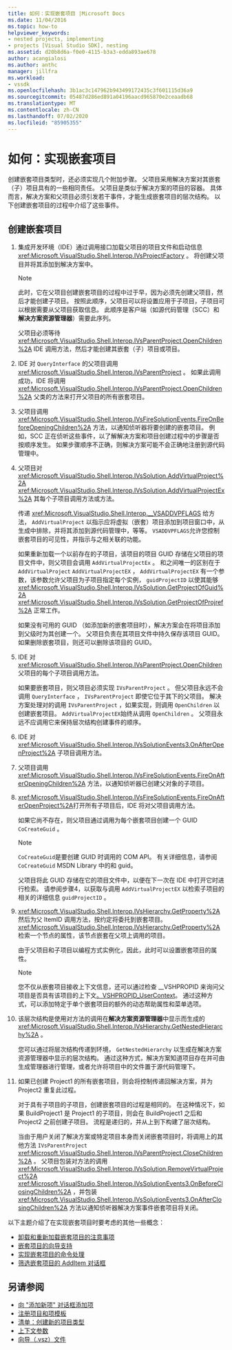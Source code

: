 ```yaml
---
title: 如何：实现嵌套项目 |Microsoft Docs
ms.date: 11/04/2016
ms.topic: how-to
helpviewer_keywords:
- nested projects, implementing
- projects [Visual Studio SDK], nesting
ms.assetid: d20b8d6a-f0e0-4115-b3a3-edda893ae678
author: acangialosi
ms.author: anthc
manager: jillfra
ms.workload:
- vssdk
ms.openlocfilehash: 3b1ac3c147962b943499172435c3f601115d36a9
ms.sourcegitcommit: 05487d286ed891a04196aacd965870e2ceaadb68
ms.translationtype: MT
ms.contentlocale: zh-CN
ms.lasthandoff: 07/02/2020
ms.locfileid: "85905355"
---
```

# <a name="how-to-implement-nested-projects"></a>如何：实现嵌套项目

创建嵌套项目类型时，还必须实现几个附加步骤。 父项目采用解决方案对其嵌套（子）项目具有的一些相同责任。 父项目是类似于解决方案的项目的容器。 具体而言，解决方案和父项目必须引发若干事件，才能生成嵌套项目的层次结构。 以下创建嵌套项目的过程中介绍了这些事件。

## <a name="create-nested-projects"></a>创建嵌套项目

1. 集成开发环境（IDE）通过调用接口加载父项目的项目文件和启动信息 <xref:Microsoft.VisualStudio.Shell.Interop.IVsProjectFactory> 。 将创建父项目并将其添加到解决方案中。

    > [!NOTE]
    > 此时，它在父项目创建嵌套项目的过程中过于早，因为必须先创建父项目，然后才能创建子项目。 按照此顺序，父项目可以将设置应用于子项目，子项目可以根据需要从父项目获取信息。 此顺序是客户端（如源代码管理（SCC）和**解决方案资源管理器**）需要此序列。

     父项目必须等待 <xref:Microsoft.VisualStudio.Shell.Interop.IVsParentProject.OpenChildren%2A> IDE 调用方法，然后才能创建其嵌套（子）项目或项目。

2. IDE 对 `QueryInterface` 的父项目调用 <xref:Microsoft.VisualStudio.Shell.Interop.IVsParentProject> 。 如果此调用成功，IDE 将调用 <xref:Microsoft.VisualStudio.Shell.Interop.IVsParentProject.OpenChildren%2A> 父类的方法来打开父项目的所有嵌套项目。

3. 父项目调用 <xref:Microsoft.VisualStudio.Shell.Interop.IVsFireSolutionEvents.FireOnBeforeOpeningChildren%2A> 方法，以通知侦听器将要创建的嵌套项目。 例如，SCC 正在侦听这些事件，以了解解决方案和项目创建过程中的步骤是否按顺序发生。 如果步骤顺序不正确，则解决方案可能不会正确地注册到源代码管理中。

4. 父项目对 <xref:Microsoft.VisualStudio.Shell.Interop.IVsSolution.AddVirtualProject%2A> <xref:Microsoft.VisualStudio.Shell.Interop.IVsSolution.AddVirtualProjectEx%2A> 其每个子项目调用方法或方法。

     传递 <xref:Microsoft.VisualStudio.Shell.Interop.__VSADDVPFLAGS> 给方法， `AddVirtualProject` 以指示应将虚拟（嵌套）项目添加到项目窗口中，从生成中排除，并将其添加到源代码管理中，等等。 `VSADDVPFLAGS`允许您控制嵌套项目的可见性，并指示与之相关联的功能。

     如果重新加载一个以前存在的子项目，该项目的项目 GUID 存储在父项目的项目文件中，则父项目会调用 `AddVirtualProjectEx` 。 和之间唯一的区别在于 `AddVirtualProject` `AddVirtualProjectEX` ， `AddVirtualProjectEX` 有一个参数，该参数允许父项目为子项目指定每个实例， `guidProjectID` 以使其能够 <xref:Microsoft.VisualStudio.Shell.Interop.IVsSolution.GetProjectOfGuid%2A> <xref:Microsoft.VisualStudio.Shell.Interop.IVsSolution.GetProjectOfProjref%2A> 正常工作。

     如果没有可用的 GUID （如添加新的嵌套项目时），解决方案会在将项目添加到父级时为其创建一个。 父项目负责在其项目文件中持久保存该项目 GUID。 如果删除嵌套项目，则还可以删除该项目的 GUID。

5. IDE 对 <xref:Microsoft.VisualStudio.Shell.Interop.IVsParentProject.OpenChildren> 父项目的每个子项目调用方法。

     如果要嵌套项目，则父项目必须实现 `IVsParentProject` 。 但父项目永远不会调用 `QueryInterface` ， `IVsParentProject` 即使它位于其下的父项目。 解决方案处理对的调用 `IVsParentProject` ，如果实现，则调用 `OpenChildren` 以创建嵌套项目。 `AddVirtualProjectEX`始终从调用 `OpenChildren` 。 父项目永远不应调用它来保持层次结构创建事件的顺序。

6. IDE 对 <xref:Microsoft.VisualStudio.Shell.Interop.IVsSolutionEvents3.OnAfterOpenProject%2A> 子项目调用方法。

7. 父项目调用 <xref:Microsoft.VisualStudio.Shell.Interop.IVsFireSolutionEvents.FireOnAfterOpeningChildren%2A> 方法，以通知侦听器已创建父对象的子项目。

8. <xref:Microsoft.VisualStudio.Shell.Interop.IVsFireSolutionEvents.FireOnAfterOpenProject%2A>打开所有子项目后，IDE 将对父项目调用方法。

     如果它尚不存在，则父项目通过调用为每个嵌套项目创建一个 GUID `CoCreateGuid` 。

    > [!NOTE]
    > `CoCreateGuid`是要创建 GUID 时调用的 COM API。 有关详细信息，请参阅 `CoCreateGuid` MSDN Library 中的和 guid。

     父项目将此 GUID 存储在它的项目文件中，以便在下一次在 IDE 中打开它时进行检索。 请参阅步骤4，以获取与调用 `AddVirtualProjectEX` 以检索子项目的相关的详细信息 `guidProjectID` 。

9. <xref:Microsoft.VisualStudio.Shell.Interop.IVsHierarchy.GetProperty%2A>然后为父 ItemID 调用方法，按约定将委托到嵌套项目。 <xref:Microsoft.VisualStudio.Shell.Interop.IVsHierarchy.GetProperty%2A>检索一个节点的属性，该节点嵌套在父项上调用的项目。

     由于父项目和子项目以编程方式实例化，因此，此时可以设置嵌套项目的属性。

    > [!NOTE]
    > 您不仅从嵌套项目接收上下文信息，还可以通过检查 __VSHPROPID 来询问父项目是否具有该项目的上下文[。VSHPROPID_UserContext](<xref:Microsoft.VisualStudio.Shell.Interop.__VSHPROPID.VSHPROPID_UserContext>)。 通过这种方式，可以添加特定于单个嵌套项目的额外的动态帮助属性和菜单选项。

10. 该层次结构是使用对方法的调用在**解决方案资源管理器**中显示而生成的 <xref:Microsoft.VisualStudio.Shell.Interop.IVsHierarchy.GetNestedHierarchy%2A> 。

     您可以通过将层次结构传递到环境， `GetNestedHierarchy` 以生成在解决方案资源管理器中显示的层次结构。 通过这种方式，解决方案知道项目存在并可由生成管理器进行管理，或者允许将项目中的文件置于源代码管理下。

11. 如果已创建 Project1 的所有嵌套项目，则会将控制传递回解决方案，并为 Project2 重复此过程。

     对于具有子项目的子项目，创建嵌套项目的过程是相同的。 在这种情况下，如果 BuildProject1 是 Project1 的子项目，则会在 BuildProject1 之后和 Project2 之前创建子项目。 流程是递归的，并从上到下构建了层次结构。

     当由于用户关闭了解决方案或特定项目本身而关闭嵌套项目时，将调用上的其他方法 `IVsParentProject` <xref:Microsoft.VisualStudio.Shell.Interop.IVsParentProject.CloseChildren%2A> 。 父项目包装对方法的调用 <xref:Microsoft.VisualStudio.Shell.Interop.IVsSolution.RemoveVirtualProject%2A> <xref:Microsoft.VisualStudio.Shell.Interop.IVsSolutionEvents3.OnBeforeClosingChildren%2A> ，并包装 <xref:Microsoft.VisualStudio.Shell.Interop.IVsSolutionEvents3.OnAfterClosingChildren%2A> 方法以通知侦听器解决方案事件嵌套项目将关闭。

以下主题介绍了在实现嵌套项目时要考虑的其他一些概念：

- [卸载和重新加载嵌套项目的注意事项](../../extensibility/internals/considerations-for-unloading-and-reloading-nested-projects.md)
- [嵌套项目的向导支持](../../extensibility/internals/wizard-support-for-nested-projects.md)
- [实现嵌套项目的命令处理](../../extensibility/internals/implementing-command-handling-for-nested-projects.md)
- [筛选嵌套项目的 AddItem 对话框](../../extensibility/internals/filtering-the-additem-dialog-box-for-nested-projects.md)

## <a name="see-also"></a>另请参阅

- [向 "添加新项" 对话框添加项](../../extensibility/internals/adding-items-to-the-add-new-item-dialog-boxes.md)
- [注册项目和项模板](../../extensibility/internals/registering-project-and-item-templates.md)
- [清单：创建新的项目类型](../../extensibility/internals/checklist-creating-new-project-types.md)
- [上下文参数](../../extensibility/internals/context-parameters.md)
- [向导（.vsz）文件](../../extensibility/internals/wizard-dot-vsz-file.md)
